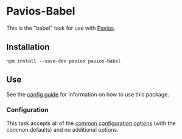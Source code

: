 # Pavios-Babel

This is the "babel" task for use with [Pavios](https://npmjs.org/package/pavios).

## Installation

```
npm install --save-dev pavios pavios-babel
```

## Use

See the [config guide](https://github.com/rioc0719/pavios#config-guide) for information on how to use this package.

### Configuration

This task accepts all of the [common configuration options](https://github.com/rioc0719/pavios#default-config) (with the common defaults) and no additional options.
